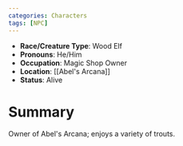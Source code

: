 ```yaml
---
categories: Characters
tags: [NPC]
---
```


- **Race/Creature Type**: Wood Elf
- **Pronouns**:  He/Him
- **Occupation**:  Magic Shop Owner
- **Location**:  [[Abel's Arcana]]
- **Status**: Alive

# Summary
Owner of Abel's Arcana; enjoys a variety of trouts.